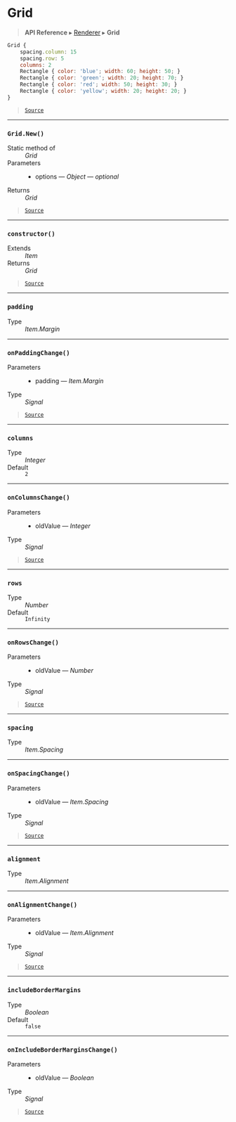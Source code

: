 # Grid

> **API Reference** ▸ [Renderer](/api/renderer.md) ▸ **Grid**

<!-- toc -->
```javascript
Grid {
    spacing.column: 15
    spacing.row: 5
    columns: 2
    Rectangle { color: 'blue'; width: 60; height: 50; }
    Rectangle { color: 'green'; width: 20; height: 70; }
    Rectangle { color: 'red'; width: 50; height: 30; }
    Rectangle { color: 'yellow'; width: 20; height: 20; }
}
```


> [`Source`](https://github.com/Neft-io/neft/blob/88c1d4e83c5a6037666ad9719faf105f21aa5cbe/src/renderer/types/layout/grid.litcoffee)


* * * 

### `Grid.New()`

<dl><dt>Static method of</dt><dd><i>Grid</i></dd><dt>Parameters</dt><dd><ul><li>options — <i>Object</i> — <i>optional</i></li></ul></dd><dt>Returns</dt><dd><i>Grid</i></dd></dl>


> [`Source`](https://github.com/Neft-io/neft/blob/88c1d4e83c5a6037666ad9719faf105f21aa5cbe/src/renderer/types/layout/grid.litcoffee#grid-gridnewobject-options)


* * * 

### `constructor()`

<dl><dt>Extends</dt><dd><i>Item</i></dd><dt>Returns</dt><dd><i>Grid</i></dd></dl>


> [`Source`](https://github.com/Neft-io/neft/blob/88c1d4e83c5a6037666ad9719faf105f21aa5cbe/src/renderer/types/layout/grid.litcoffee#grid-gridconstructor--item)


* * * 

### `padding`

<dl><dt>Type</dt><dd><i>Item.Margin</i></dd></dl>


* * * 

### `onPaddingChange()`

<dl><dt>Parameters</dt><dd><ul><li>padding — <i>Item.Margin</i></li></ul></dd><dt>Type</dt><dd><i>Signal</i></dd></dl>


> [`Source`](https://github.com/Neft-io/neft/blob/88c1d4e83c5a6037666ad9719faf105f21aa5cbe/src/renderer/types/layout/grid.litcoffee#signal-gridonpaddingchangeitemmargin-padding)


* * * 

### `columns`

<dl><dt>Type</dt><dd><i>Integer</i></dd><dt>Default</dt><dd><code>2</code></dd></dl>


* * * 

### `onColumnsChange()`

<dl><dt>Parameters</dt><dd><ul><li>oldValue — <i>Integer</i></li></ul></dd><dt>Type</dt><dd><i>Signal</i></dd></dl>


> [`Source`](https://github.com/Neft-io/neft/blob/88c1d4e83c5a6037666ad9719faf105f21aa5cbe/src/renderer/types/layout/grid.litcoffee#signal-gridoncolumnschangeinteger-oldvalue)


* * * 

### `rows`

<dl><dt>Type</dt><dd><i>Number</i></dd><dt>Default</dt><dd><code>Infinity</code></dd></dl>


* * * 

### `onRowsChange()`

<dl><dt>Parameters</dt><dd><ul><li>oldValue — <i>Number</i></li></ul></dd><dt>Type</dt><dd><i>Signal</i></dd></dl>


> [`Source`](https://github.com/Neft-io/neft/blob/88c1d4e83c5a6037666ad9719faf105f21aa5cbe/src/renderer/types/layout/grid.litcoffee#signal-gridonrowschangenumber-oldvalue)


* * * 

### `spacing`

<dl><dt>Type</dt><dd><i>Item.Spacing</i></dd></dl>


* * * 

### `onSpacingChange()`

<dl><dt>Parameters</dt><dd><ul><li>oldValue — <i>Item.Spacing</i></li></ul></dd><dt>Type</dt><dd><i>Signal</i></dd></dl>


> [`Source`](https://github.com/Neft-io/neft/blob/88c1d4e83c5a6037666ad9719faf105f21aa5cbe/src/renderer/types/layout/grid.litcoffee#signal-gridonspacingchangeitemspacing-oldvalue)


* * * 

### `alignment`

<dl><dt>Type</dt><dd><i>Item.Alignment</i></dd></dl>


* * * 

### `onAlignmentChange()`

<dl><dt>Parameters</dt><dd><ul><li>oldValue — <i>Item.Alignment</i></li></ul></dd><dt>Type</dt><dd><i>Signal</i></dd></dl>


> [`Source`](https://github.com/Neft-io/neft/blob/88c1d4e83c5a6037666ad9719faf105f21aa5cbe/src/renderer/types/layout/grid.litcoffee#signal-gridonalignmentchangeitemalignment-oldvalue)


* * * 

### `includeBorderMargins`

<dl><dt>Type</dt><dd><i>Boolean</i></dd><dt>Default</dt><dd><code>false</code></dd></dl>


* * * 

### `onIncludeBorderMarginsChange()`

<dl><dt>Parameters</dt><dd><ul><li>oldValue — <i>Boolean</i></li></ul></dd><dt>Type</dt><dd><i>Signal</i></dd></dl>


> [`Source`](https://github.com/Neft-io/neft/blob/88c1d4e83c5a6037666ad9719faf105f21aa5cbe/src/renderer/types/layout/grid.litcoffee#signal-gridonincludebordermarginschangeboolean-oldvalue)


